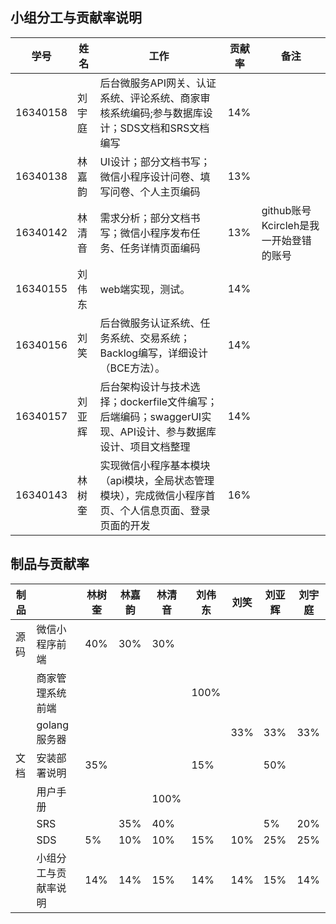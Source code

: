 ## 小组分工与贡献率说明

| 学号     | 姓名   | 工作                                                         | 贡献率 | 备注 |
| -------- | ------ | ------------------------------------------------------------ | ------ | ---- |
| 16340158 | 刘宇庭 |    后台微服务API网关、认证系统、评论系统、商家审核系统编码;参与数据库设计；SDS文档和SRS文档编写      |  14%  |      |
| 16340138 |  林嘉韵 | UI设计；部分文档书写；微信小程序设计问卷、填写问卷、个人主页编码      |  13%   |      |
| 16340142 |  林清音 | 需求分析；部分文档书写；微信小程序发布任务、任务详情页面编码   |  13%   |   github账号 Kcircleh是我一开始登错的账号   |
| 16340155 |  刘伟东 |  web端实现，测试。          |  14%  |   |
| 16340156 |  刘笑   | 后台微服务认证系统、任务系统、交易系统；Backlog编写，详细设计（BCE方法）。 |  14%  |      |
| 16340157 | 刘亚辉 | 后台架构设计与技术选择；dockerfile文件编写；后端编码；swaggerUI实现、API设计、参与数据库设计、项目文档整理 |  14%  |      |
| 16340143 |  林树奎 | 实现微信小程序基本模块（api模块，全局状态管理模块），完成微信小程序首页、个人信息页面、登录页面的开发 |  16%  |      |
## 制品与贡献率

| 制品 |                          | 林树奎 | 林嘉韵 | 林清音 | 刘伟东 | 刘笑 | 刘亚辉 | 刘宇庭 |
| ---- | ------------------------ | ------ | ------ | ------ | ------ | ---- | ------ | ------ |
| 源码 | 微信小程序前端           |   40%  |  30%   |  30%   |        |      |        |        |
|      | 商家管理系统前端         |        |        |        |  100%  |      |        |        |
|      | golang服务器             |        |        |        |        |  33% |    33% | 33%   |
| 文档 | 安装部署说明             |  35%  |        |        |  15%  |      |   50%  |        |
|      | 用户手册                 |        |        |   100%    |        |      |        |        |
|      | SRS                      |        |  35%  |   40%   |        |    | 5%  |   20%  |
|      | SDS                      |  5%   |  10%  |  10%      |   15%  | 10% | 25%    |  25%  |
|      | 小组分工与贡献率说明     |   14%   |   14%   |    15%    |   14%   |  14%  |    15% |  14% |